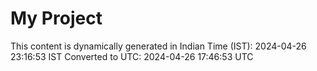 # My Project

This content is dynamically generated in Indian Time (IST): 2024-04-26 23:16:53 IST
Converted to UTC: 2024-04-26 17:46:53 UTC
